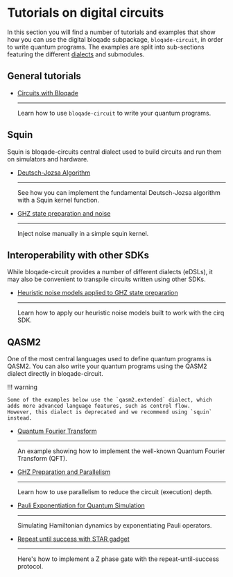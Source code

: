 # Tutorials on digital circuits

In this section you will find a number of tutorials and examples that show how you can use the digital bloqade subpackage, `bloqade-circuit`, in order to write quantum programs.
The examples are split into sub-sections featuring the different [dialects](./dialects_and_kernels) and submodules.

## General tutorials

<div class="grid cards style=font-size:1px;" markdown>

-   [Circuits with Bloqade](../tutorials/circuits_with_bloqade/)

    ---

    Learn how to use `bloqade-circuit` to write your quantum programs.

</div>


## Squin

Squin is bloqade-circuits central dialect used to build circuits and run them on simulators and hardware.

<div class="grid cards style=font-size:1px;" markdown>

-   [Deutsch-Jozsa Algorithm](../examples/squin/deutsch_squin/)

    ---

    See how you can implement the fundamental Deutsch-Jozsa algorithm with a Squin kernel function.


-   [GHZ state preparation and noise](../examples/squin/ghz/)

    ---

    Inject noise manually in a simple squin kernel.


</div>


## Interoperability with other SDKs

While bloqade-circuit provides a number of different dialects (eDSLs), it may also be convenient to transpile circuits written using other SDKs.

<div class="grid cards style=font-size:1px;" markdown>

-   [Heuristic noise models applied to GHZ state preparation](../examples/interop/noisy_ghz/)

    ---

    Learn how to apply our heuristic noise models built to work with the cirq SDK.

</div>


## QASM2

One of the most central languages used to define quantum programs is QASM2.
You can also write your quantum programs using the QASM2 dialect directly in bloqade-circuit.

!!! warning

    Some of the examples below use the `qasm2.extended` dialect, which adds more advanced language features, such as control flow.
    However, this dialect is deprecated and we recommend using `squin` instead.



<div class="grid cards style=font-size:1px;" markdown>

-   [Quantum Fourier Transform](../examples/qasm2/qft/)

    ---

    An example showing how to implement the well-known Quantum Fourier Transform (QFT).

-   [GHZ Preparation and Parallelism](../examples/qasm2/ghz/)

    ---

    Learn how to use parallelism to reduce the circuit (execution) depth.

-   [Pauli Exponentiation for Quantum Simulation](../examples/qasm2/pauli_exponentiation/)

    ---

    Simulating Hamiltonian dynamics by exponentiating Pauli operators.


-   [Repeat until success with STAR gadget](../examples/qasm2/repeat_until_success/)

    ---

    Here's how to implement a Z phase gate with the repeat-until-success protocol.

</div>
